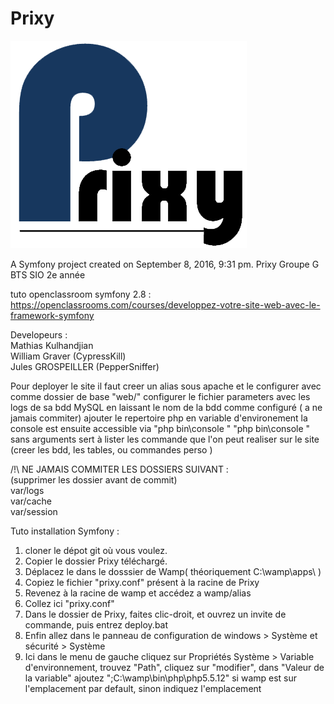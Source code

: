 Prixy
=====


![Prixy](img/logo.png)</a>

A Symfony project created on September 8, 2016, 9:31 pm.
Prixy Groupe G BTS SIO 2e année

tuto openclassroom symfony 2.8 :<br/>
https://openclassrooms.com/courses/developpez-votre-site-web-avec-le-framework-symfony<br/>

Developeurs : <br/>
Mathias Kulhandjian<br/>
William Graver (CypressKill)<br/>
Jules GROSPEILLER (PepperSniffer)<br/>

Pour deployer le site il faut 
creer un alias sous apache et le configurer avec comme dossier de base "web/" 
configurer le fichier parameters avec les logs de sa bdd MySQL en laissant le nom de la bdd comme configuré ( a ne jamais commiter)
ajouter le repertoire php en variable d'environement 
la console est ensuite accessible via "php bin\console <options de commande>"
"php bin\console " sans arguments sert à lister les commande que l'on peut realiser sur le site (creer les bdd, les tables, ou commandes perso )

/!\ NE JAMAIS COMMITER LES DOSSIERS SUIVANT : <br/>
(supprimer les dossier avant de commit)<br/>
var/logs<br/>
var/cache<br/>
var/session 
<br/>

Tuto installation Symfony :<br/> 
1. cloner le dépot git où vous voulez. <br/>
2. Copier le dossier Prixy téléchargé. <br/>
3. Déplacez le dans le dosssier de Wamp( théoriquement C:\wamp\apps\ ) <br/>
4. Copiez le fichier "prixy.conf" présent à la racine de Prixy <br/>
5. Revenez à la racine de wamp et accédez a wamp/alias<br/>
6. Collez ici "prixy.conf" <br/>
7. Dans le dossier de Prixy, faites clic-droit, et ouvrez un invite de commande, puis entrez deploy.bat  <br/>
8. Enfin allez dans le panneau de configuration de windows > Système et sécurité > Système <br/>
9. Ici dans le menu de gauche cliquez sur Propriétés Système > Variable d'environnement, trouvez "Path", cliquez sur "modifier", dans "Valeur de la variable" ajoutez ";C:\wamp\bin\php\php5.5.12" si wamp est sur l'emplacement par default, sinon indiquez l'emplacement <br/>